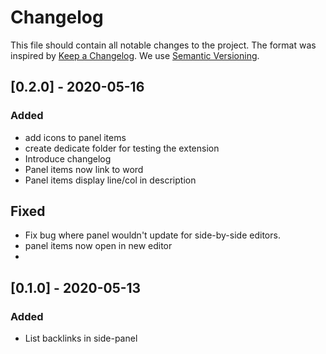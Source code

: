 # Changelog
This file should contain all notable changes to the project. The format was inspired by [Keep a Changelog](https://keepachangelog.com/en/1.0.0/). We use [Semantic Versioning](https://semver.org/).

<!--
## [x.y.z] - YYYY-MM-DD
### Added
- for new features.
### Changed
- for changes in existing functionality.
### Deprecated
- for soon-to-be removed features.
### Removed
- for now removed features.
### Fixed
- or any bug fixes.
### Security
- in case of vulnerabilities.
-->

## [0.2.0] - 2020-05-16
### Added
- add icons to panel items
- create dedicate folder for testing the extension
- Introduce changelog
- Panel items now link to word
- Panel items display line/col in description

## Fixed
- Fix bug where panel wouldn't update for side-by-side editors.
- panel items now open in new editor
- 
## [0.1.0] - 2020-05-13
### Added
- List backlinks in side-panel